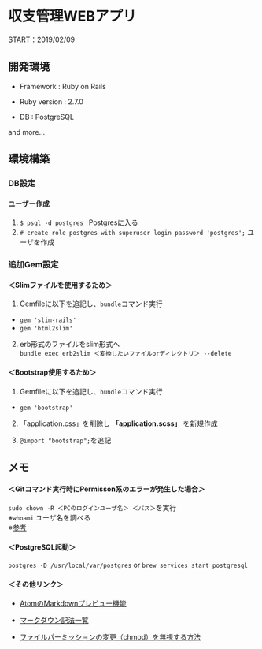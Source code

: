 # 収支管理WEBアプリ

START：2019/02/09

## 開発環境

* Framework : Ruby on Rails

* Ruby version : 2.7.0

* DB : PostgreSQL

and more...

## 環境構築

### DB設定

#### ユーザー作成
1. ```$ psql -d postgres ``` Postgresに入る
2. ```# create role postgres with superuser login password 'postgres';``` ユーザを作成

### 追加Gem設定
#### ＜Slimファイルを使用するため＞

1. Gemfileに以下を追記し、```bundle```コマンド実行

  * ```gem 'slim-rails'```
  * ```gem 'html2slim'```


2. erb形式のファイルをslim形式へ<br> ```bundle exec erb2slim ＜変換したいファイルorディレクトリ＞ --delete```

#### ＜Bootstrap使用するため＞

1. Gemfileに以下を追記し、```bundle```コマンド実行

  * ```gem 'bootstrap'```


2. 「application.css」を削除し **「application.scss」** を新規作成

3. ```@import "bootstrap";```を追記



## メモ

#### ＜Gitコマンド実行時にPermisson系のエラーが発生した場合＞

```sudo chown -R ＜PCのログインユーザ名＞ ＜パス＞```を実行<br>
※```whoami``` ユーザ名を調べる<br>
※[参考](https://qiita.com/pugiemonn/items/8d7968f43f3542f9c30b)

#### ＜PostgreSQL起動＞

```postgres -D /usr/local/var/postgres```
or
```brew services start postgresql```

#### ＜その他リンク＞

* [AtomのMarkdownプレビュー機能](https://qiita.com/kamorits/items/6f342da395ad57468ae3)

* [マークダウン記法一覧](https://qiita.com/kamorits/items/6f342da395ad57468ae3)  

* [ファイルパーミッションの変更（chmod）を無視する方法](https://qiita.com/_Keitaro_/items/edf962d00770029cf4ba)
